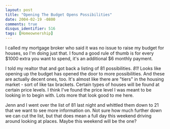 ```yaml
---
layout: post
title: "Opening The Budget Opens Possibilities"
date: 2004-02-19 -0800
comments: true
disqus_identifier: 516
tags: [Homeownership]
---
```

I called my mortgage broker who said it was no issue to raise my budget
for houses, so I'm doing just that. I found a good rule of thumb is for
every \$1000 extra you want to spend, it's an additional \$6 monthly
payment.
 
 I told my realtor that and got back a listing of 81 possibilities.
*81!* Looks like opening up the budget has opened the door to more
possibilities. And these are actually decent ones, too. It's almost like
there are "tiers" in the housing market - sort of like tax brackets.
Certain types of houses will be found at certain price levels. I think
I've found the price level I was meant to be looking in to begin with.
Lots more that look good to me here.
 
 Jenn and I went over the list of 81 last night and whittled them down
to 21 that we want to see more information on. Not sure how much further
down we can cut the list, but that does mean a full day this weekend
driving around looking at places. Maybe this weekend will be the one?
